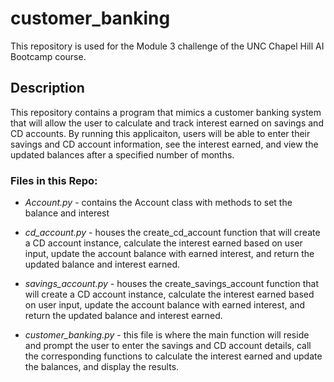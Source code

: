 # customer_banking #
This repository is used for the Module 3 challenge of the UNC Chapel Hill AI Bootcamp course. 

## Description ##
This repository contains a program that mimics a customer banking system that will allow the user to calculate and track interest earned on savings and CD accounts. By running this applicaiton, users will be able to enter their savings and CD account information, see the interest earned, and view the updated balances after a specified number of months.

### Files in this Repo: ###

* *Account.py* - contains the Account class with methods to set the balance and interest

* *cd_account.py* - houses the create_cd_account function that will create a CD account   instance, calculate the interest earned based on user input, update the account balance with earned interest, and return the updated balance and interest earned.
   
* *savings_account.py* - houses the create_savings_account function that will create a CD account instance, calculate the interest earned based on user input, update the account balance with earned interest, and return the updated balance and interest earned.

* *customer_banking.py* - this file is where the main function will reside and prompt the user to enter the savings and CD account details, call the corresponding functions to calculate the interest earned and update the balances, and display the results.